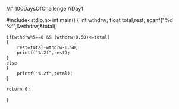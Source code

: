 //# 100DaysOfChallenge
//Day1



#include<stdio.h>
int main()
{
    int wthdrw;
    float total,rest;
    scanf("%d %f",&wthdrw,&total);

    if(wthdrw%5==0 && (wthdrw+0.50)<=total)
    {
        rest=total-wthdrw-0.50;
        printf("%.2f",rest);
    }
    else
    {
        printf("%.2f",total);
    }

    return 0;
}

